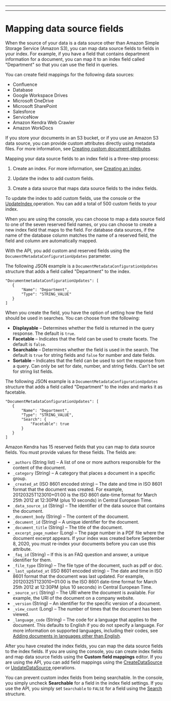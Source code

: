 --------

--------

# Mapping data source fields<a name="field-mapping"></a>

When the source of your data is a data source other than Amazon Simple Storage Service \(Amazon S3\), you can map data source fields to fields in your index\. For example, if you have a field that contains department information for a document, you can map it to an index field called "Department" so that you can use the field in queries\.

You can create field mappings for the following data sources:
+ Confluence
+ Database
+ Google Workspace Drives
+ Microsoft OneDrive
+ Microsoft SharePoint
+ Salesforce
+ ServiceNow
+ Amazon Kendra Web Crawler
+ Amazon WorkDocs

If you store your documents in an S3 bucket, or if you use an Amazon S3 data source, you can provide custom attributes directly using metadata files\. For more information, see [Creating custom document attributes](custom-attributes.md)\.

Mapping your data source fields to an index field is a three\-step process:

1. Create an index\. For more information, see [Creating an index](create-index.md)\.

1. Update the index to add custom fields\.

1. Create a data source that maps data source fields to the index fields\.

To update the index to add custom fields, use the console or the [ UpdateIndex ](API_UpdateIndex.md) operation\. You can add a total of 500 custom fields to your index\.

When you are using the console, you can choose to map a data source field to one of the seven reserved field names, or you can choose to create a new index field that maps to the field\. For database data sources, if the name of the database column matches the name of a reserved field, the field and column are automatically mapped\.

With the API, you add custom and reserved fields using the `DocumentMetadataConfigurationUpdates` parameter\. 

The following JSON example is a `DocumentMetadataConfigurationUpdates` structure that adds a field called "Department" to the index\.

```
"DocumentmetadataConfigurationUpdates": [
   {
       "Name": "Department",
       "Type": "STRING_VALUE"
   }
]
```

When you create the field, you have the option of setting how the field should be used in searches\. You can choose from the following:
+ **Displayable** – Determines whether the field is returned in the query response\. The default is `true`\.
+ **Facetable** – Indicates that the field can be used to create facets\. The default is `false`\.
+ **Searchable** – Determines whether the field is used in the search\. The default is `true` for string fields and `false` for number and date fields\.
+ **Sortable** – Indicates that the field can be used to sort the response from a query\. Can only be set for date, number, and string fields\. Can't be set for string list fields\.

The following JSON example is a `DocumentMetadataConfigurationUpdates` structure that adds a field called "Department" to the index and marks it as facetable\.

```
"DocumentMetadataConfigurationUpdates": [
   {
       "Name": "Department",
       "Type": "STRING_VALUE",
       "Search": {
           "Facetable": true
       }
   }
]
```

Amazon Kendra has 15 reserved fields that you can map to data source fields\. You must provide values for these fields\. The fields are:
+ `_authors` \(String list\) – A list of one or more authors responsible for the content of the document\.
+ `_category` \(String\) – A category that places a document in a specific group\.
+ `_created_at` \(ISO 8601 encoded string\) – The date and time in ISO 8601 format that the document was created\. For example, 20120325T123010\+01:00 is the ISO 8601 date\-time format for March 25th 2012 at 12:30PM \(plus 10 seconds\) in Central European Time\.
+ `_data_source_id` \(String\) – The identifier of the data source that contains the document\.
+ `_document_body` \(String\) – The content of the document\.
+ `_document_id` \(String\) – A unique identifier for the document\.
+ `_document_title` \(String\) – The title of the document\.
+ `_excerpt_page_number` \(Long\) – The page number in a PDF file where the document excerpt appears\. If your index was created before September 8, 2020, you must re\-index your documents before you can use this attribute\.
+ `_faq_id` \(String\) – If this is an FAQ question and answer, a unique identifier for them\.
+ `_file_type` \(String\) – The file type of the document, such as pdf or doc\.
+ `_last_updated_at` \(ISO 8601 encoded string\) – The date and time in ISO 8601 format that the document was last updated\. For example, 20120325T123010\+01:00 is the ISO 8601 date\-time format for March 25th 2012 at 12:30PM \(plus 10 seconds\) in Central European Time\.
+ `_source_uri` \(String\) – The URI where the document is available\. For example, the URI of the document on a company website\.
+ `_version` \(String\) – An identifier for the specific version of a document\.
+ `_view_count` \(Long\) – The number of times that the document has been viewed\.
+ `_language_code` \(String\) – The code for a language that applies to the document\. This defaults to English if you do not specify a language\. For more information on supported languages, including their codes, see [Adding documents in languages other than English](https://docs.aws.amazon.com/kendra/latest/dg/in-adding-language)\.

After you have created the index fields, you can map the data source fields to the index fields\. If you are using the console, you can create index fields and map data source fields using the **Custom field mappings** editor\. If you are using the API, you can add field mappings using the [ CreateDataSource ](API_CreateDataSource.md) or [ UpdateDataSource ](API_UpdateDataSource.md) operations\.

You can prevent custom index fields from being searchable\. In the console, you simply uncheck **Searchable** for a field in the index field settings\. If you use the API, you simply set `Searchable` to `FALSE` for a field using the [Search](https://docs.aws.amazon.com/kendra/latest/dg/API_Search.html) structure\.